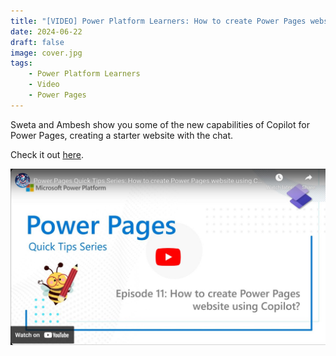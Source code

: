 ```yaml
---
title: "[VIDEO] Power Platform Learners: How to create Power Pages website using Copilot?"
date: 2024-06-22
draft: false
image: cover.jpg
tags: 
    - Power Platform Learners
    - Video
    - Power Pages
---
```


Sweta and Ambesh show you some of the new capabilities of Copilot for Power Pages, creating a starter website with the chat.

Check it out [here](https://youtu.be/PagsJYlvYhQ).

[![](video.jpg)](https://youtu.be/PagsJYlvYhQ)